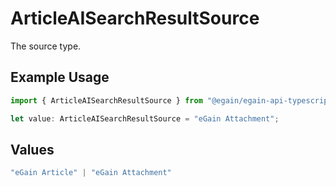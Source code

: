 # ArticleAISearchResultSource

The source type.

## Example Usage

```typescript
import { ArticleAISearchResultSource } from "@egain/egain-api-typescript/models";

let value: ArticleAISearchResultSource = "eGain Attachment";
```

## Values

```typescript
"eGain Article" | "eGain Attachment"
```